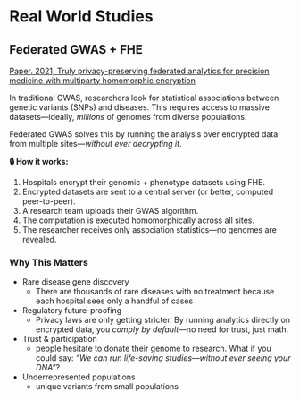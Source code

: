 # Real World Studies

## Federated GWAS + FHE
[Paper. 2021, Truly privacy-preserving federated analytics for precision medicine with multiparty homomorphic encryption](https://www.nature.com/articles/s41467-021-25972-y)

In traditional GWAS, researchers look for statistical associations between genetic variants (SNPs) and diseases. This requires access to massive datasets—ideally, *millions* of genomes from diverse populations.

Federated GWAS solves this by running the analysis over encrypted data from multiple sites—*without ever decrypting it*.

**🔒 How it works:**

1. Hospitals encrypt their genomic + phenotype datasets using FHE.
2. Encrypted datasets are sent to a central server (or better, computed peer-to-peer).
3. A research team uploads their GWAS algorithm.
4. The computation is executed homomorphically across all sites.
5. The researcher receives only association statistics—no genomes are revealed.

### Why This Matters

- Rare disease gene discovery
  - There are thousands of rare diseases with no treatment because each hospital sees only a handful of cases
- Regulatory future-proofing
  - Privacy laws are only getting stricter. By running analytics directly on encrypted data, you *comply by default*—no need for trust, just math.
- Trust & participation
  - people hesitate to donate their genome to research. What if you could say: *“We can run life-saving studies—without ever seeing your DNA”*?
- Underrepresented populations
  - unique variants from small populations




